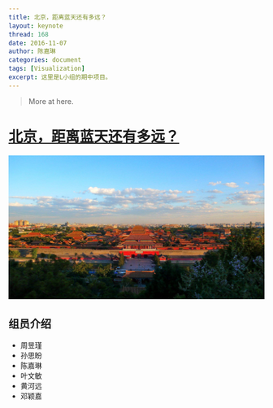 ```yaml
---
title: 北京，距离蓝天还有多远？
layout: keynote
thread: 168
date: 2016-11-07
author: 陈嘉琳
categories: document
tags: [Visualization]
excerpt: 这里是L小组的期中项目。
---
```


> More at here.

# [北京，距离蓝天还有多远？](https://chen-jia-lin.github.io/infovis/midterm%20project/)
![](/assets/in-post/2016-11-07-DAVA16-Screenshot.jpg)

## 组员介绍
- 周昱瑾
- 孙思盼
- 陈嘉琳
- 叶文敏
- 黄河远
- 邓颖嘉



